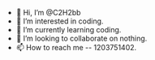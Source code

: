 - 👋 Hi, I’m @C2H2bb
- 👀 I’m interested in coding.
- 🌱 I’m currently learning coding.
- 💞️ I’m looking to collaborate on nothing.
- 📫 How to reach me -- 1203751402.

